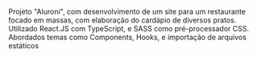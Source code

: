 Projeto "Aluroni", com desenvolvimento de um site para um restaurante focado em massas, com elaboração do cardápio de diversos pratos.
Utilizado React.JS com TypeScript, e SASS como pré-processador CSS.
Abordados temas como Components, Hooks, e importação de arquivos estáticos
